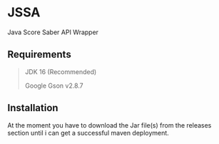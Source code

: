 # JSSA
Java Score Saber API Wrapper

## Requirements
> JDK 16 (Recommended)
>
> Google Gson v2.8.7

## Installation
At the moment you have to download the Jar file(s) from the releases section until i can get a successful maven deployment.
